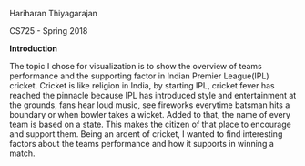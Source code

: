 Hariharan Thiyagarajan

CS725 - Spring 2018


**Introduction**

The topic I chose for visualization is to show the overview of teams performance and the supporting factor in Indian Premier League(IPL) cricket. Cricket is like religion in India, by starting
IPL, cricket fever has reached the pinnacle because IPL has introduced style and entertainment at the grounds, fans hear loud music, see fireworks everytime batsman hits a boundary or when bowler takes a wicket.
Added to that, the name of every team is based on a state. This makes the citizen of that place to encourage and support them. Being an ardent of cricket, I wanted to find interesting
factors about the teams performance and how it supports in winning a match. 
